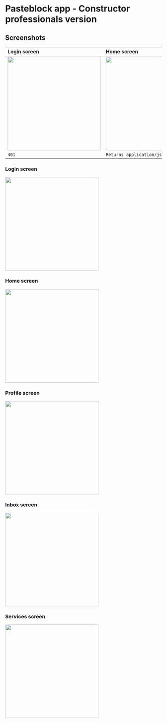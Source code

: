 # Pasteblock app - Constructor professionals version

## Screenshots

| Login screen | Home screen     |
| :-------- | :------- |
| <img src="https://github.com/Tomohiko10615/pasteblock-app/raw/main/ba-login-screen.jpeg" width="300"> |  <img src="https://github.com/Tomohiko10615/pasteblock-app/raw/main/ba-home-screen.jpeg" width="300"> |
| `401` | `Returns application/json` |

### Login screen

 <img src="https://github.com/Tomohiko10615/pasteblock-app/raw/main/ba-login-screen.jpeg" width="300">

### Home screen

 <img src="https://github.com/Tomohiko10615/pasteblock-app/raw/main/ba-home-screen.jpeg" width="300">

### Profile screen

 <img src="https://github.com/Tomohiko10615/pasteblock-app/raw/main/ba-profile-screen.jpeg" width="300">

### Inbox screen

 <img src="https://github.com/Tomohiko10615/pasteblock-app/raw/main/ba-inbox-screen.jpeg" width="300">

### Services screen

 <img src="https://github.com/Tomohiko10615/pasteblock-app/raw/main/ba-services-screen.jpeg" width="300">
